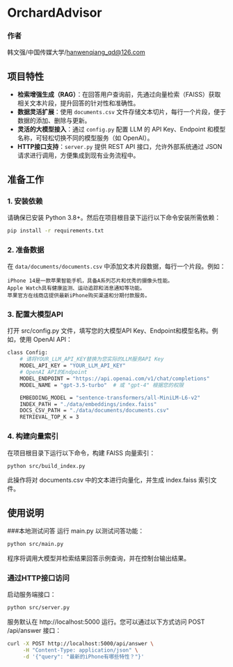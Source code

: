 # OrchardAdvisor
### 作者
韩文强/中国传媒大学/hanwenqiang_qd@126.com
## 项目特性

- **检索增强生成（RAG）**：在回答用户查询前，先通过向量检索（FAISS）获取相关文本片段，提升回答的针对性和准确性。
- **数据灵活扩展**：使用 `documents.csv` 文件存储文本切片，每行一个片段，便于数据的添加、删除与更新。
- **灵活的大模型接入**：通过 `config.py` 配置 LLM 的 API Key、Endpoint 和模型名称，可轻松切换不同的模型服务（如 OpenAI）。
- **HTTP接口支持**：`server.py` 提供 REST API 接口，允许外部系统通过 JSON 请求进行调用，方便集成到现有业务流程中。

## 准备工作

### 1. 安装依赖

请确保已安装 Python 3.8+。然后在项目根目录下运行以下命令安装所需依赖：

```bash
pip install -r requirements.txt
```
### 2. 准备数据
在 `data/documents/documents.csv` 中添加文本片段数据，每行一个片段。例如：

```csv
iPhone 14是一款苹果智能手机，具备A系列芯片和优秀的摄像头性能。
Apple Watch具有健康监测、运动追踪和消息通知等功能。
苹果官方在线商店提供最新iPhone购买渠道和分期付款服务。
```

### 3. 配置大模型API
打开 src/config.py 文件，填写您的大模型API Key、Endpoint和模型名称。例如，使用 OpenAI API：
```bash
class Config:
    # 请将YOUR_LLM_API_KEY替换为您实际的LLM服务API Key
    MODEL_API_KEY = "YOUR_LLM_API_KEY"
    # OpenAI API的Endpoint
    MODEL_ENDPOINT = "https://api.openai.com/v1/chat/completions"
    MODEL_NAME = "gpt-3.5-turbo"  # 或 "gpt-4" 根据您的权限

    EMBEDDING_MODEL = "sentence-transformers/all-MiniLM-L6-v2"
    INDEX_PATH = "./data/embeddings/index.faiss"
    DOCS_CSV_PATH = "./data/documents/documents.csv"
    RETRIEVAL_TOP_K = 3
```
### 4. 构建向量索引
在项目根目录下运行以下命令，构建 FAISS 向量索引：
```bash
python src/build_index.py
```
此操作将对 documents.csv 中的文本进行向量化，并生成 index.faiss 索引文件。


## 使用说明

###本地测试问答
运行 main.py 以测试问答功能：
```bash
python src/main.py
```
程序将调用大模型并检索结果回答示例查询，并在控制台输出结果。
### 通过HTTP接口访问
启动服务端接口：
```bash
python src/server.py
```
服务默认在 http://localhost:5000 运行。您可以通过以下方式访问 POST /api/answer 接口：
```bash
curl -X POST http://localhost:5000/api/answer \
     -H "Content-Type: application/json" \
     -d '{"query": "最新的iPhone有哪些特性？"}'
```






